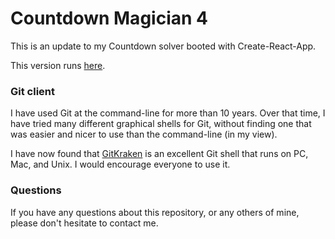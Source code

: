 # Countdown Magician 4

This is an update to my Countdown solver booted with Create-React-App.

This version runs [here](https://reallybigshoe.co.uk/countdown/index.html).

### Git client

I have used Git at the command-line for more than 10 years. Over that time, I have
tried many different graphical shells for Git, without finding one that was
easier and nicer to use than the command-line (in my view).

I have now found that [GitKraken](https://www.gitkraken.com) is an excellent Git
shell that runs on PC, Mac, and Unix. I would encourage everyone to use it.

### Questions

If you have any questions about this repository, or any others of mine, please
don't hesitate to contact me.
